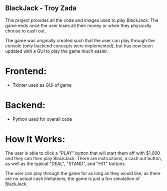 ## BlackJack - Troy Zada

This project provides all the code and images used to play BlackJack. The game ends once the user loses all their money or when they physically choose to cash out. 

The game was originally created such that the user can play through the console (only backend concepts were implemented), but has now been updated with a GUI to play the game much easier.

# Frontend:
- Tkinter used as GUI of game

# Backend:
- Python used for overall code

# How It Works:
The user is able to click a "PLAY" button that will start them off with $1,000 and they can then play BlackJack. There are instructions, a cash out button, as well as the typical "DEAL", "STAND", and "HIT" buttons.

The user can play through the game for as long as they would like, as there are no actual cash limitations; the game is just a fun simulation of BlackJack. 
